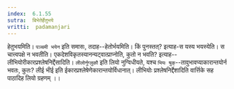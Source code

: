 ```yaml
---
index:  6.1.55
sutra:  बिभेतेर्हेतुभये
vritti:  padamanjari
---
```


हेतुभयमिति। `पञ्चमी भयेन` इति समासः, तदाह--हेतोर्भयमिति। किं पुनस्तत्? इत्याह-स यस्य भयस्येति। स चात्त्वपक्षे न भवतीति। एकदेशविकृतस्यानन्यट्वात्प्राप्नोति, कुतो न भवति? इत्याह--लीभियोरीकारप्रश्लेषनिर्द्देसादिति। `लीलोर्नुग्लुकौ` इति लियो नुग्विधीयते, यश्च `भियः षुक्`--तावुभावप्याकारान्तयोर्न भवतः, कुतः? लीई भीई इति ईकारप्रश्लेषेणेकारान्तयोर्विधानात्। लीभियोः प्रश्लेषनिर्द्देशादिति वार्त्तिके सह पाठादिह लियो ग्रहणम् ।।

